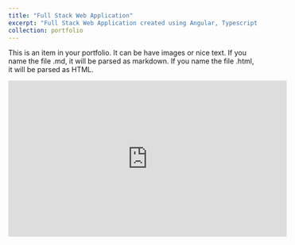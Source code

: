 ```yaml
---
title: "Full Stack Web Application"
excerpt: "Full Stack Web Application created using Angular, Typescript, Bootstrap, JavaScript, Node.js, Express, and Artsy API<br/><img src='/images/FullStackArtsyScreenshot.png'>"
collection: portfolio
---
```


This is an item in your portfolio. It can be have images or nice text. If you name the file .md, it will be parsed as markdown. If you name the file .html, it will be parsed as HTML. 

<iframe width="560" height="315" src="https://www.youtube.com/embed/dQw4w9WgXcQ" 
title="YouTube video player" frameborder="0" allow="accelerometer; autoplay; 
clipboard-write; encrypted-media; gyroscope; picture-in-picture; web-share" allowfullscreen></iframe>
